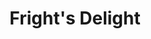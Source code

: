 ---
layout: minecraft-mod/page

title: Fright's Delight
mod_id: frightsdelight
permalink: /frightsdelight/
---